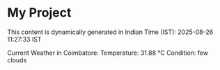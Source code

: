 # My Project

This content is dynamically generated in Indian Time (IST): 2025-08-26 11:27:33 IST


Current Weather in Coimbatore:
Temperature: 31.88 °C
Condition: few clouds
